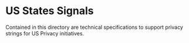 # US States Signals

Contained in this directory are technical specifications to support privacy strings for US Privacy initiatives. 
